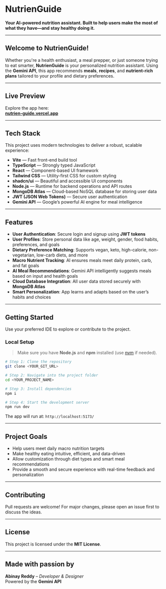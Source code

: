 # NutrienGuide

**Your AI-powered nutrition assistant. Built to help users make the most of what they have—and stay healthy doing it.**

---

## Welcome to NutrienGuide!

Whether you're a health enthusiast, a meal prepper, or just someone trying to eat smarter, **NutrienGuide** is your personalized nutrition assistant. Using the **Gemini API**, this app recommends **meals**, **recipes**, and **nutrient-rich plans** tailored to your profile and dietary preferences.

---

## Live Preview

Explore the app here:  
**[nutrien-guide.vercel.app](https://nutrien-guide.vercel.app)**

---

## Tech Stack

This project uses modern technologies to deliver a robust, scalable experience:

- **Vite** — Fast front-end build tool  
- **TypeScript** — Strongly typed JavaScript  
- **React** — Component-based UI framework  
- **Tailwind CSS** — Utility-first CSS for custom styling  
- **shadcn/ui** — Beautiful and accessible UI components  
- **Node.js** — Runtime for backend operations and API routes  
- **MongoDB Atlas** — Cloud-based NoSQL database for storing user data  
- **JWT (JSON Web Tokens)** — Secure user authentication  
- **Gemini API** — Google’s powerful AI engine for meal intelligence

---

## Features

- **User Authentication**: Secure login and signup using **JWT tokens**
- **User Profiles**: Store personal data like age, weight, gender, food habits, preferences, and goals
- **Dietary Preference Matching**: Supports vegan, keto, high-calorie, non-vegetarian, low-carb diets, and more  
- **Macro Nutrient Tracking**: AI ensures meals meet daily protein, carb, and fat goals  
- **AI Meal Recommendations**: Gemini API intelligently suggests meals based on input and health goals  
- **Cloud Database Integration**: All user data stored securely with **MongoDB Atlas**  
- **Smart Personalization**: App learns and adapts based on the user’s habits and choices

---

## Getting Started

Use your preferred IDE to explore or contribute to the project.

### **Local Setup**

> Make sure you have **Node.js** and **npm** installed (use [nvm](https://github.com/nvm-sh/nvm) if needed).

```bash
# Step 1: Clone the repository
git clone <YOUR_GIT_URL>

# Step 2: Navigate into the project folder
cd <YOUR_PROJECT_NAME>

# Step 3: Install dependencies
npm i

# Step 4: Start the development server
npm run dev
```

The app will run at: `http://localhost:5173/`

---

## Project Goals

- Help users meet daily macro nutrition targets  
- Make healthy eating intuitive, efficient, and data-driven  
- Allow customization through diet types and smart meal recommendations  
- Provide a smooth and secure experience with real-time feedback and personalization

---

## Contributing

Pull requests are welcome! For major changes, please open an issue first to discuss the ideas.

---

## License

This project is licensed under the **MIT License**.

---

## Made with passion by  
**Abinay Reddy** – *Developer & Designer*  
Powered by the **Gemini API**
